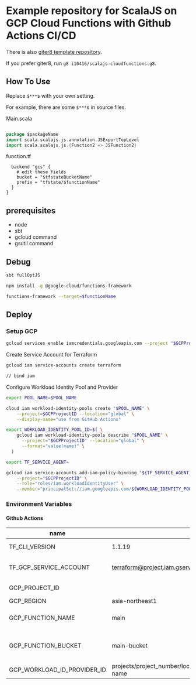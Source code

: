 
# Example repository for ScalaJS on GCP Cloud Functions with Github Actions CI/CD

There is also [giter8 template repository](https://github.com/i10416/scalajs-cloudfunctions.g8).

If you prefer giter8, run `g8 i10416/scalajs-cloudfunctions.g8`.

## How To Use

Replace `$***`s with your own setting.

For example, there are some `$***`s in source files.

Main.scala

```scala

package $packageName
import scala.scalajs.js.annotation.JSExportTopLevel
import scala.scalajs.js.{Function2 => JSFunction2}

```

function.tf

```
  backend "gcs" {
    # edit these fields
    bucket = "$tfstateBucketName"
    prefix = "tfstate/$functionName"
  }
}
```

## prerequisites
- node
- sbt
- gcloud command
- gsutil command

## Debug

```sh
sbt fullOptJS
```


```sh
npm install -g @google-cloud/functions-framework
```

```sh
functions-framework --target=$functionName
```

## Deploy


### Setup GCP

```sh
gcloud services enable iamcredentials.googleapis.com --project "$GCPProjectID"
```

Create Service Account for Terraform

```sh
gcloud iam service-accounts create terraform
```

```sh
// bind iam
```

Configure Workload Identity Pool and Provider


```sh
export POOL_NAME=$POOL_NAME
```

```sh
cloud iam workload-identity-pools create "$POOL_NAME" \
    --project=$GCPProjectID --location="global" \
    --display-name="use from GitHub Actions"
```

```sh
export WORKLOAD_IDENTITY_POOL_ID=$( \
    gcloud iam workload-identity-pools describe "$POOL_NAME" \
      --project="$GCPProjectID" --location="global" \
      --format="value(name)" \
  )
```

```sh
export TF_SERVICE_AGENT=
```

```sh
gcloud iam service-accounts add-iam-policy-binding "${TF_SERVICE_AGENT}" \
    --project="$GCPProjectID" \
    --role="roles/iam.workloadIdentityUser" \
    --member="principalSet://iam.googleapis.com/${WORKLOAD_IDENTITY_POOL_ID}/attribute.repository/${GH_USER}/${GH_REPO}"
```


### Environment Variables


#### Github Actions

| name                        | example value                                                                              | description                |
| --------------------------- | ------------------------------------------------------------------------------------------ | -------------------------- |
| TF_CLI_VERSION              | 1.1.19                                                                                     | terraform version          |
| TF_GCP_SERVICE_ACCOUNT      | terraform@project.iam.gserviceaccount.com                                                  | terraform service account  |
| GCP_PROJECT_ID              |                                                                                            | gcp project id             |
| GCP_REGION                  | asia-northeast1                                                                            | gcp region                 |
| GCP_FUNCTION_NAME           | main                                                                                       | cloud function entrypoint  |
| GCP_FUNCTION_BUCKET         | main-bucket                                                                                | cloud function bucket name |
| GCP_WORKLOAD_ID_PROVIDER_ID | projects/project_number/locations/global/workloadIdentityPolls/pool_id/providers/oidc-name |                            |

